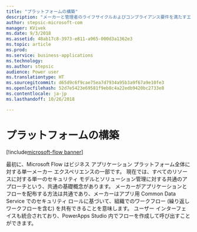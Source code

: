 ```yaml
---
title: "プラットフォームの構築"
description: "メーカーと管理者のライフサイクルおよびコンプライアンス要件を満たすエンタープライズ グレードのプラットフォーム。"
author: stepsic-microsoft-com
manager: KVivek
ms.date: 9/3/2018
ms.assetid: 48ab17c8-3973-e811-a965-000d3a1362e3
ms.topic: article
ms.prod: 
ms.service: business-applications
ms.technology: 
ms.author: stepsic
audience: Power user
ms.translationtype: HT
ms.sourcegitcommit: d65d9c6f9cae75ea7d7934a95b3a9f67a9e10fe3
ms.openlocfilehash: 52d7e5423e69581f9eb8c4a22edb9420bc2733e8
ms.contentlocale: ja-jp
ms.lasthandoff: 10/26/2018

---
```

# <a name="building-the-platform"></a>プラットフォームの構築


[!include[microsoft-flow banner](../includes/microsoft-flow.md)]

最初に、Microsoft Flow はビジネス アプリケーション プラットフォーム全体に対する単一メーカー エクスペリエンスの一部です。 現在では、すべてのリソースに対する単一のセキュリティ モデルとソリューション管理に対する共通のアプローチという、共通の基礎概念があります。 メーカーがアプリケーションとフローを配布する方法は共通であり、メーカーはアプリ用 Common Data Service でのセキュリティ ロールに基づいて、組織でのワークフロー (繰り返しワークフローを含む) を共有できることを意味します。 ユーザー インターフェイスも統合されており、PowerApps Studio 内でフローを作成して呼び出すことができます。

